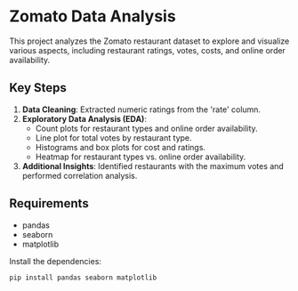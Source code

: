 # Zomato Data Analysis

This project analyzes the Zomato restaurant dataset to explore and visualize various aspects, including restaurant ratings, votes, costs, and online order availability.

## Key Steps
1. **Data Cleaning**: Extracted numeric ratings from the 'rate' column.
2. **Exploratory Data Analysis (EDA)**: 
   - Count plots for restaurant types and online order availability.
   - Line plot for total votes by restaurant type.
   - Histograms and box plots for cost and ratings.
   - Heatmap for restaurant types vs. online order availability.
3. **Additional Insights**: Identified restaurants with the maximum votes and performed correlation analysis.

## Requirements
- pandas
- seaborn
- matplotlib

Install the dependencies:
```bash
pip install pandas seaborn matplotlib
